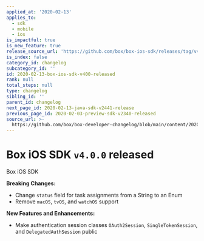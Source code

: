 ```yaml
---
applied_at: '2020-02-13'
applies_to:
  - sdk
  - mobile
  - ios
is_impactful: true
is_new_feature: true
release_source_url: 'https://github.com/box/box-ios-sdk/releases/tag/v4.0.0'
is_index: false
category_id: changelog
subcategory_id: ''
id: 2020-02-13-box-ios-sdk-v400-released
rank: null
total_steps: null
type: changelog
sibling_id: ''
parent_id: changelog
next_page_id: 2020-02-13-java-sdk-v2441-release
previous_page_id: 2020-02-03-preview-sdk-v2340-released
source_url: >-
  https://github.com/box/box-developer-changelog/blob/main/content/2020/02-13-box-ios-sdk-v400-released.md
---
```

# Box iOS SDK `v4.0.0` released

Box iOS SDK

**Breaking Changes:**

* Change `status` field for task assignments from a String to an Enum
* Remove `macOS`, `tvOS`, and `watchOS` support

**New Features and Enhancements:**

* Make authentication session classes `OAuth2Session`, `SingleTokenSession`, and `DelegatedAuthSession` public
